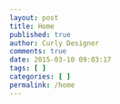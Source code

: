 ```yaml
---
layout: post
title: Home
published: true
author: Curly Designer
comments: true
date: 2015-03-10 09:03:17
tags: [ ]
categories: [ ]
permalink: /home
---
```

